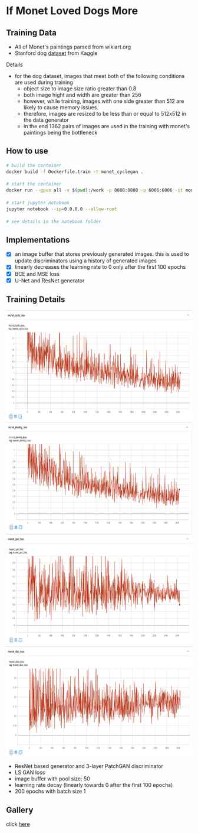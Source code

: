 # If Monet Loved Dogs More

## Training Data

- All of Monet's paintings parsed from wikiart.org
- Stanford dog [dataset](https://www.kaggle.com/jessicali9530/stanford-dogs-dataset) from Kaggle

Details

- for the dog dataset, images that meet both of the following conditions are used during training
  - object size to image size ratio greater than 0.8
  - both image hight and width are greater than 256
  - however, while training, images with one side greater than 512 are likely to cause memory issues.
  - therefore, images are resized to be less than or equal to 512x512 in the data generator
  - in the end 1362 pairs of images are used in the training with monet's paintings being the bottleneck

## How to use

```bash
# build the container
docker build -f Dockerfile.train -t monet_cyclegan .

# start the container
docker run --gpus all -v $(pwd):/work -p 8888:8888 -p 6006:6006 -it monet_cyclegan

# start jupyter notebook
jupyter notebook --ip=0.0.0.0 --allow-root

# see details in the notebook folder
```

## Implementations

- [x] an image buffer that stores previously generated images. this is used to update discriminators using a history of generated images
- [x] linearly decreases the learning rate to 0 only after the first 100 epochs
- [x] BCE and MSE loss
- [x] U-Net and ResNet generator

## Training Details

<img src="https://github.com/yueying-teng/cycleGAN_if_monet_loved_dogs_more/blob/master/tf_board/monet_cycle_loss.png" height="300">

<img src="https://github.com/yueying-teng/cycleGAN_if_monet_loved_dogs_more/blob/master/tf_board/monet_identity_loss.png" height="300">

<img src="https://github.com/yueying-teng/cycleGAN_if_monet_loved_dogs_more/blob/master/tf_board/monet_gen_loss.png" height="300">

<img src="https://github.com/yueying-teng/cycleGAN_if_monet_loved_dogs_more/blob/master/tf_board/monet_disc_loss.png" height="300">

- ResNet based generator and 3-layer PatchGAN discriminator
- LS GAN loss
- image buffer with pool size: 50
- learning rate decay (linearly towards 0 after the first 100 epochs)
- 200 epochs with batch size 1

## Gallery

click [here]()
